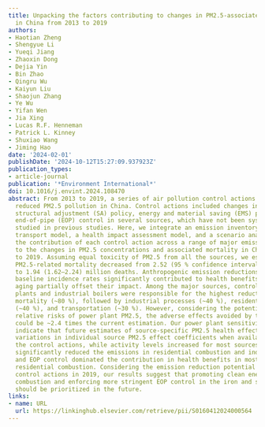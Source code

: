 ```yaml
---
title: Unpacking the factors contributing to changes in PM2.5-associated mortality
  in China from 2013 to 2019
authors:
- Haotian Zheng
- Shengyue Li
- Yueqi Jiang
- Zhaoxin Dong
- Dejia Yin
- Bin Zhao
- Qingru Wu
- Kaiyun Liu
- Shaojun Zhang
- Ye Wu
- Yifan Wen
- Jia Xing
- Lucas R.F. Henneman
- Patrick L. Kinney
- Shuxiao Wang
- Jiming Hao
date: '2024-02-01'
publishDate: '2024-10-12T15:27:09.937923Z'
publication_types:
- article-journal
publication: '*Environment International*'
doi: 10.1016/j.envint.2024.108470
abstract: From 2013 to 2019, a series of air pollution control actions significantly
  reduced PM2.5 pollution in China. Control actions included changes in activity levels,
  structural adjustment (SA) policy, energy and material saving (EMS) policy, and
  end-of-pipe (EOP) control in several sources, which have not been systematically
  studied in previous studies. Here, we integrate an emission inventory, a chemical
  transport model, a health impact assessment model, and a scenario analysis to quantify
  the contribution of each control action across a range of major emission sources
  to the changes in PM2.5 concentrations and associated mortality in China from 2013
  to 2019. Assuming equal toxicity of PM2.5 from all the sources, we estimate that
  PM2.5-related mortality decreased from 2.52 (95 % confidence interval, 2.13–2.88)
  to 1.94 (1.62–2.24) million deaths. Anthropogenic emission reductions and declining
  baseline incidence rates significantly contributed to health benefits, but population
  aging partially offset their impact. Among the major sources, controls on power
  plants and industrial boilers were responsible for the highest reduction in PM2.5-related
  mortality (~80 %), followed by industrial processes (~40 %), residential combustion
  (~40 %), and transportation (~30 %). However, considering the potentially higher
  relative risks of power plant PM2.5, the adverse effects avoided by their control
  could be ~2.4 times the current estimation. Our power plant sensitivity analyses
  indicate that future estimates of source-specific PM2.5 health effects should incorporate
  variations in individual source PM2.5 effect coefficients when available. As for
  the control actions, while activity levels increased for most sources, SA policy
  significantly reduced the emissions in residential combustion and industrial boilers,
  and EOP control dominated the contribution in health benefits in most sources except
  residential combustion. Considering the emission reduction potential by source and
  control actions in 2019, our results suggest that promoting clean energy in residential
  combustion and enforcing more stringent EOP control in the iron and steel industry
  should be prioritized in the future.
links:
- name: URL
  url: https://linkinghub.elsevier.com/retrieve/pii/S0160412024000564
---
```

